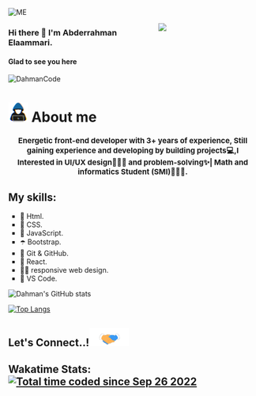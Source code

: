 ![ME](https://user-images.githubusercontent.com/94912743/173257118-557da417-8e85-4a6a-8c11-9fe01b0b2772.png)

<img src="https://user-images.githubusercontent.com/94912743/235650260-d7b9bbe6-72f1-4f21-bd24-d04ab3d03f30.gif" width="200px" align="right">

### Hi there 👋 I'm Abderrahman Elaammari.

#### Glad to see you here 
<img src="https://komarev.com/ghpvc/?username=DahmanCode&label=Profile%20views&color=blueviolet&" alt="DahmanCode" />

# <img src = "https://github.com/elon-fask/Elon-Fask/blob/main/img/about_me.gif" width = 40px> **About me**
<h2 align="center" style="font-size:15px">
 Energetic front-end developer with 3+ years of experience, Still gaining experience and developing by building projects💻,I Interested in UI/UX design👨🏻‍💻 and problem-solving✨| Math and informatics Student (SMI)👨🏻‍🎓.
</h2>

## My skills:
<ul type="Square">
  <li>🦀 Html.</li>
  <li>🐳 CSS.</li>
  <li>🐥 JavaScript.</li>
  <li>☂️ Bootstrap.</li>
  <li>🦉 Git & GitHub.</li>
  <li>💎 React.</li>
  <li>🤳🏼 responsive web design.</li>
  <li>💙 VS Code.</li>
</ul>


![Dahman's GitHub stats](https://github-readme-stats.vercel.app/api?username=dahmancode&show_icons=true&theme=tokyonight)  

[![Top Langs](https://github-readme-stats.vercel.app/api/top-langs/?username=dahmancode&theme=tokyonight)](https://github.com/dahmancode/github-readme-stats)

## <b> Let's Connect..!</b><img src="https://github.com/elon-fask/Elon-Fask/blob/main/img/handshake.gif" width ="80">

## Wakatime Stats: <a href="https://wakatime.com/@6e455519-fb1d-46e4-92e0-0cba9fbdf97f"><img src="https://wakatime.com/badge/user/6e455519-fb1d-46e4-92e0-0cba9fbdf97f.svg" alt="Total time coded since Sep 26 2022" /></a>
